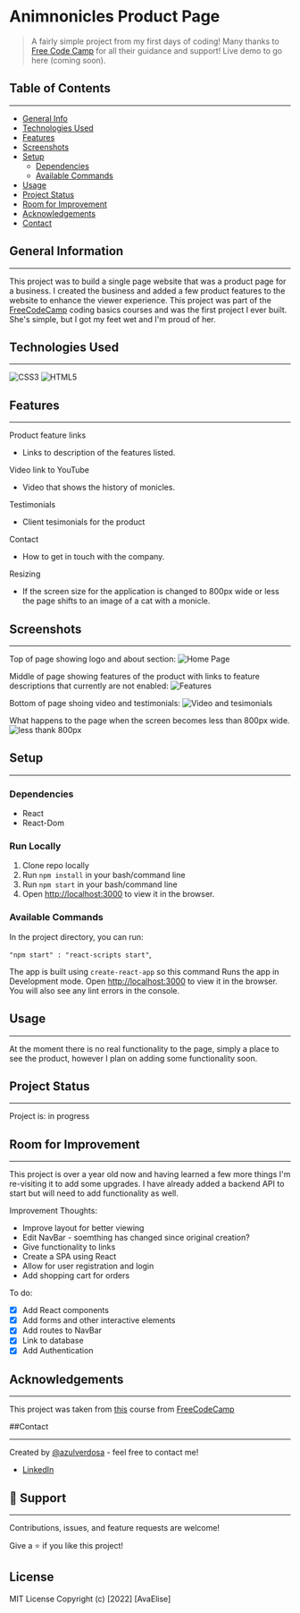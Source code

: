 # Animnonicles Product Page

> A fairly simple project from my first days of coding! Many thanks to [Free Code Camp](https://www.freecodecamp.org/) for all their guidance and support! Live demo to go here (coming soon).

## Table of Contents

---

- [General Info](#general)
- [Technologies Used](#technologies-used)
- [Features](#features)
- [Screenshots](#screenshots)
- [Setup](#setup)
  - [Dependencies](#dependencies)
  - [Available Commands](#available-commands)
- [Usage](#usage)
- [Project Status](#project-status)
- [Room for Improvement](#room-for-improvement)
- [Acknowledgements](#acknowledgements)
- [Contact](#contact)

## General Information

---

This project was to build a single page website that was a product page for a business. I created the business and added a few product features to the website to enhance the viewer experience. This project was part of the [FreeCodeCamp](https://www.freecodecamp.org/) coding basics courses and was the first project I ever built. She's simple, but I got my feet wet and I'm proud of her.

## Technologies Used

---

![CSS3](https://img.shields.io/badge/CSS3-1572B6.svg?style=for-the-badge&logo=CSS3&logoColor=white)
![HTML5](https://img.shields.io/badge/HTML5-E34F26.svg?style=for-the-badge&logo=HTML5&logoColor=white)

## Features

---

Product feature links

- Links to description of the features listed.

Video link to YouTube

- Video that shows the history of monicles.

Testimonials

- Client tesimonials for the product

Contact

- How to get in touch with the company.

Resizing

- If the screen size for the application is changed to 800px wide or less the page shifts to an image of a cat with a monicle.

## Screenshots

---

Top of page showing logo and about section:
![Home Page](/UI/Screenshots/1.png 'Home Page')

Middle of page showing features of the product with links to feature descriptions that currently are not enabled:
![Features](/UI/Screenshots/2.png 'Features')

Bottom of page shoing video and testimonials:
![Video and tesimonials](/UI/Screenshots/3.png 'Video and tesimonials')

What happens to the page when the screen becomes less than 800px wide.
![less thank 800px](/UI/Screenshots/4.png 'less thank 800px')

## Setup

---

### Dependencies

- React
- React-Dom

### Run Locally

1. Clone repo locally
2. Run `npm install` in your bash/command line
3. Run `npm start` in your bash/command line
4. Open [http://localhost:3000](http://localhost:3000) to view it in the browser.

### Available Commands

In the project directory, you can run:

`"npm start" : "react-scripts start"`,

The app is built using `create-react-app` so this command Runs the app in Development mode. Open [http://localhost:3000](http://localhost:3000) to view it in the browser.
You will also see any lint errors in the console.

<!-- ### `"npm run dev": "concurrently "nodemon server" "npm run start"`,

For running the server and app together I am using concurrently this helps a lot in the MERN application as it runs both the server (client and server) concurrently. So you can work on them both together. -->

## Usage

---

At the moment there is no real functionality to the page, simply a place to see the product, however I plan on adding some functionality soon.

## Project Status

---

Project is: in progress

## Room for Improvement

---

This project is over a year old now and having learned a few more things I'm re-visiting it to add some upgrades. I have already added a backend API to start but will need to add functionality as well.

Improvement Thoughts:

- Improve layout for better viewing
- Edit NavBar - soemthing has changed since original creation?
- Give functionality to links
- Create a SPA using React
- Allow for user registration and login
- Add shopping cart for orders

To do:

- [x] Add React components
- [x] Add forms and other interactive elements
- [x] Add routes to NavBar
- [x] Link to database
- [x] Add Authentication

## Acknowledgements

---

This project was taken from [this](https://www.freecodecamp.org/learn/2022/responsive-web-design/) course from [FreeCodeCamp](https://www.freecodecamp.org)

##Contact

---

Created by [@azulverdosa](ellemocambo@gmail.com) - feel free to contact me!

- [LinkedIn](https://www.linkedin.com/in/avatorre/ 'linked')

## 🤝 Support

---

Contributions, issues, and feature requests are welcome!

Give a ⭐️ if you like this project!

## License

MIT License Copyright (c) [2022] [AvaElise]
